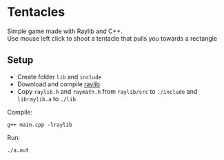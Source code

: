 # Tentacles

Simple game made with Raylib and C++.  
Use mouse left click to shoot a tentacle that pulls you towards a rectangle

## Setup
- Create folder ``lib`` and ``include``
- Download and compile [raylib](https://github.com/raysan5/raylib)
- Copy ``raylib.h`` and ``raymath.h`` from ``raylib/src`` to ``./include`` and ``libraylib.a`` to ``./lib``

Compile:
```
g++ main.cpp -lraylib
```

Run:
```
./a.out
```
